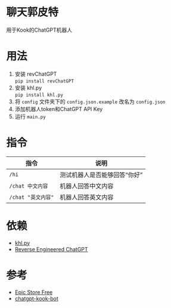 # 聊天郭皮特

用于Kook的ChatGPT机器人

# 用法
  1. 安装 revChatGPT\
    `pip install revChatGPT`
  2. 安装 khl.py\
    `pip install khl.py`
  3. 将 `config` 文件夹下的 `config.json.example` 改名为 `config.json`
  4. 添加机器人token和ChatGPT API Key
  5. 运行 `main.py`

# 指令
| 指令 | 说明 |
| ----- | ------ |
|`/hi`|测试机器人是否能够回答“你好”|
|`/chat 中文内容`| 机器人回答中文内容 |
|`/chat "英文内容"`| 机器人回答英文内容 |

# 依赖
- [khl.py](https://github.com/TWT233/khl.py)
- [Reverse Engineered ChatGPT](https://github.com/acheong08/ChatGPT)

# 参考
- [Epic Store Free](https://github.com/NyaaaDoge/Kook-Epic-Store-Free)
- [chatgpt-kook-bot](https://github.com/lrx0014/chatgpt-kook-bot)
